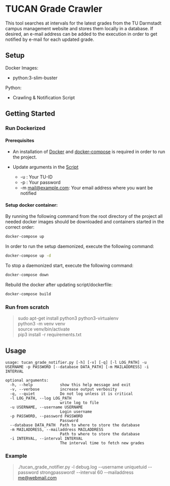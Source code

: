 # TUCAN Grade Crawler

This tool searches at intervals for the latest grades from the TU Darmstadt campus management website and stores them locally in a database. If desired, an e-mail address can be added to the execution in order to get notified by e-mail for each updated grade.

## Setup

Docker Images:
* python:3-slim-buster

Python:
* Crawling & Notification Script

## Getting Started

### Run Dockerized

#### Prerequisites

* An installation of [Docker](https://www.docker.com/) and [docker-compose](https://docs.docker.com/compose/) is required in order to run the project.

* Update arguments in the [Script](entrypoint.sh)
  * -u <uniquetuid>: Your TU-ID
  * -p <password>: Your password
  * -m <mail@example.com>: Your email address where you want be notified

#### Setup docker container:

By running the following command from the root directory of the project all needed docker images should be downloaded and containers started in the correct order:

```bash
docker-compose up
```

In order to run the setup daemonized, execute the following command:

```bash
docker-compose up -d
```

To stop a daemonized start, execute the following command:

```bash
docker-compose down
```

Rebuild the docker after updating script/dockerfile:

```bash
docker-compose build
```

### Run from scratch

> sudo apt-get install python3 python3-virtualenv <br>
> python3 -m venv venv <br>
> source venv/bin/activate <br>
> pip3 install -r requirements.txt


## Usage

```none
usage: tucan_grade_notifier.py [-h] [-v] [-q] [-l LOG_PATH] -u USERNAME -p PASSWORD [--database DATA_PATH] [-m MAILADDRESS] -i INTERVAL

optional arguments:
  -h, --help            show this help message and exit
  -v, --verbose         increase output verbosity
  -q, --quiet           Do not log unless it is critical
  -l LOG_PATH, --log LOG_PATH
                        write log to file
  -u USERNAME, --username USERNAME
                        Login username
  -p PASSWORD, --password PASSWORD
                        Password
  --database DATA_PATH  Path to where to store the database
  -m MAILADDRESS, --mailaddress MAILADDRESS
                        Path to where to store the database
  -i INTERVAL, --interval INTERVAL
                        The interval time to fetch new grades

```

### Example

> ./tucan_grade_notifier.py -l debug.log --username uniquetuid --password strongpassword! --interval 60 --mailaddress me@webmail.com


